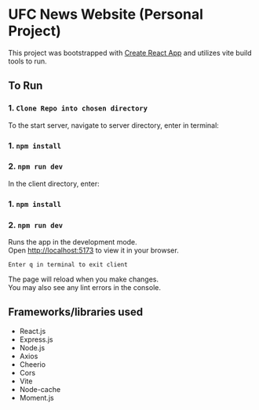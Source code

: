 # UFC News Website (Personal Project)

This project was bootstrapped with [Create React App](https://github.com/facebook/create-react-app) and utilizes vite build tools to run.

## To Run

### 1. `Clone Repo into chosen directory`

To the start server, navigate to server directory, enter in terminal: 

### 1. `npm install`
### 2. `npm run dev`

In the client directory, enter:

### 1. `npm install`
### 2. `npm run dev`

Runs the app in the development mode.\
Open [http://localhost:5173](http://localhost:5173) to view it in your browser.

`Enter q in terminal to exit client`

The page will reload when you make changes.\
You may also see any lint errors in the console.

## Frameworks/libraries used

- React.js
- Express.js
- Node.js
- Axios
- Cheerio
- Cors
- Vite
- Node-cache
- Moment.js

